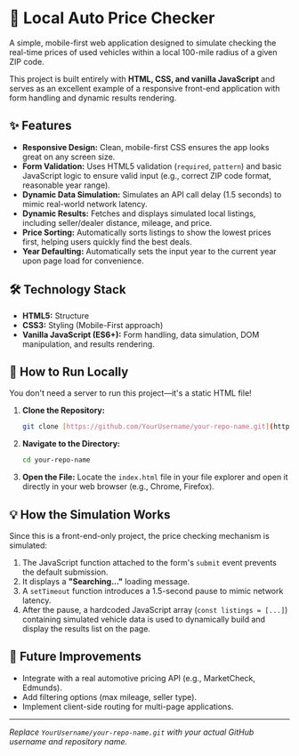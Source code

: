 # 🚗 Local Auto Price Checker

A simple, mobile-first web application designed to simulate checking the real-time prices of used vehicles within a local 100-mile radius of a given ZIP code.

This project is built entirely with **HTML, CSS, and vanilla JavaScript** and serves as an excellent example of a responsive front-end application with form handling and dynamic results rendering.

## ✨ Features

* **Responsive Design:** Clean, mobile-first CSS ensures the app looks great on any screen size.
* **Form Validation:** Uses HTML5 validation (`required`, `pattern`) and basic JavaScript logic to ensure valid input (e.g., correct ZIP code format, reasonable year range).
* **Dynamic Data Simulation:** Simulates an API call delay (1.5 seconds) to mimic real-world network latency.
* **Dynamic Results:** Fetches and displays simulated local listings, including seller/dealer distance, mileage, and price.
* **Price Sorting:** Automatically sorts listings to show the lowest prices first, helping users quickly find the best deals.
* **Year Defaulting:** Automatically sets the input year to the current year upon page load for convenience.

## 🛠️ Technology Stack

* **HTML5:** Structure
* **CSS3:** Styling (Mobile-First approach)
* **Vanilla JavaScript (ES6+):** Form handling, data simulation, DOM manipulation, and results rendering.

## 🚀 How to Run Locally

You don't need a server to run this project—it's a static HTML file!

1.  **Clone the Repository:**
    ```bash
    git clone [https://github.com/YourUsername/your-repo-name.git](https://github.com/YourUsername/your-repo-name.git)
    ```
2.  **Navigate to the Directory:**
    ```bash
    cd your-repo-name
    ```
3.  **Open the File:** Locate the `index.html` file in your file explorer and open it directly in your web browser (e.g., Chrome, Firefox).

## 💡 How the Simulation Works

Since this is a front-end-only project, the price checking mechanism is simulated:

1.  The JavaScript function attached to the form's `submit` event prevents the default submission.
2.  It displays a **"Searching..."** loading message.
3.  A `setTimeout` function introduces a 1.5-second pause to mimic network latency.
4.  After the pause, a hardcoded JavaScript array (`const listings = [...]`) containing simulated vehicle data is used to dynamically build and display the results list on the page.

## 📝 Future Improvements

* Integrate with a real automotive pricing API (e.g., MarketCheck, Edmunds).
* Add filtering options (max mileage, seller type).
* Implement client-side routing for multi-page applications.

***

*Replace `YourUsername/your-repo-name.git` with your actual GitHub username and repository name.*

